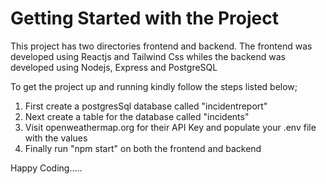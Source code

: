 # Getting Started with the Project
This project has two directories frontend and backend. The frontend was developed using Reactjs and Tailwind Css whiles the backend was developed using Nodejs, Express and PostgreSQL 

To get the project up and running kindly follow the steps listed below;
1. First create a postgresSql database called "incidentreport"
2. Next create a table for the database called "incidents"
3. Visit openweathermap.org for their API Key and populate your .env file with the values 
4. Finally run "npm start" on both the frontend and backend

Happy Coding.....

